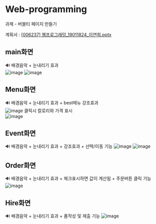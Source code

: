 # Web-programming

과제 - 버블티 페이지 만들기

계획서 : 
[[006237] 웹프로그래밍_19011824_이연희.pptx](https://github.com/yeonx/Web-programming/files/7959188/006237._19011824_.pptx)

## main화면
🔊 배경음악 + 눈내리기 효과  
![image](https://user-images.githubusercontent.com/71878202/151570404-b28e81a0-256e-44fb-967d-456657b239fb.png)
![image](https://user-images.githubusercontent.com/71878202/151570971-92aa2fe2-e389-41be-914c-ed509dfdd004.png)
## Menu화면
🔊 배경음악 + 눈내리기 효과 + best메뉴 강조효과  
![image](https://user-images.githubusercontent.com/71878202/151571126-b03a3746-1e81-4334-968f-07199ae2c5d0.png)
클릭시 칼로리와 가격 표시  
![image](https://user-images.githubusercontent.com/71878202/151571297-511f6adf-7bf9-4436-928a-b224b52acc8d.png)
## Event화면
🔊 배경음악 + 눈내리기 효과 + 강조효과 + 선택/이동 기능
![image](https://user-images.githubusercontent.com/71878202/151571894-67acfaa7-a6a3-413a-aed9-0362dfcf1af2.png)
![image](https://user-images.githubusercontent.com/71878202/151572033-656fe95e-d2b9-4193-af90-6a465e3b2fd8.png)
## Order화면
🔊 배경음악 + 눈내리기 효과 + 체크표시하면 값이 계산됨 + 주문버튼 클릭 기능
![image](https://user-images.githubusercontent.com/71878202/151571508-29e7c35a-b5b3-499d-9868-17f4ff253c10.png)
## Hire화면
🔊 배경음악 + 눈내리기 효과 + 폼작성 및 제출 기능
![image](https://user-images.githubusercontent.com/71878202/151571673-e5d2ad9e-a5e2-4f15-ad28-85e39d7f65f6.png)

